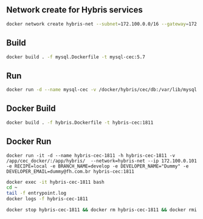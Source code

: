 ## Network create for Hybris services
```bash
docker network create hybris-net --subnet=172.100.0.0/16 --gateway=172.100.0.1
```
## Build
```bash
docker build . -f mysql.Dockerfile -t mysql-cec:5.7
```

## Run
```bash
docker run -d --name mysql-cec -v /docker/hybris/cec/db:/var/lib/mysql --network=hybris-net --ip 172.100.0.102 mysql:5.7
```

## Docker Build
```bash
docker build . -f hybris.Dockerfile -t hybris-cec:1811
```

## Docker Run
```
docker run -it -d --name hybris-cec-1811 -h hybris-cec-1811 -v /app/cec_docker/:/app/hybris/  --network=hybris-net --ip 172.100.0.101 -e RECIPE=local -e BRANCH_NAME=develop -e DEVELOPER_NAME="Dummy" -e DEVELOPER_EMAIL=dummy@fh.com.br hybris-cec:1811
```

```bash
docker exec -it hybris-cec-1811 bash
cd ~
tail -f entrypoint.log
docker logs -f hybris-cec-1811
```

```bash
docker stop hybris-cec-1811 && docker rm hybris-cec-1811 && docker rmi hybris-cec:1811
```